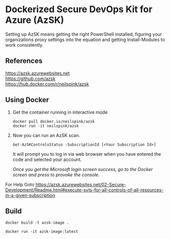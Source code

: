 # Dockerized Secure DevOps Kit for Azure (AzSK)

Setting up AzSK means getting the right PowerShell installed, figuring your organizations proxy settings into the equation and getting Install-Modules to work consistently.

## References

https://azsk.azurewebsites.net  
https://github.com/azsk  
https://hub.docker.com/r/neilspink/azsk

## Using Docker

1. Get the container running in interactive mode
    ```
    docker pull docker.io/neilspink/azsk
    docker run -it neilspink/azsk
    ```

2. Now you can run an AzSK scan.
    ```
    Get-AzSKControlsStatus -SubscriptionId [<Your Subscription Id>]
    ```

    It will prompt you to log in via web browser when you have entered the code and selected your account.

    *Once you get the Microsoft login screen success, go to the Docker screen and press <Enter> to provoke the console.*

For Help Goto https://azsk.azurewebsites.net/02-Secure-Development/Readme.html#execute-svts-for-all-controls-of-all-resources-in-a-given-subscription

## Build

```
docker build -t azsk-image .

docker run -it azsk-image:latest
```